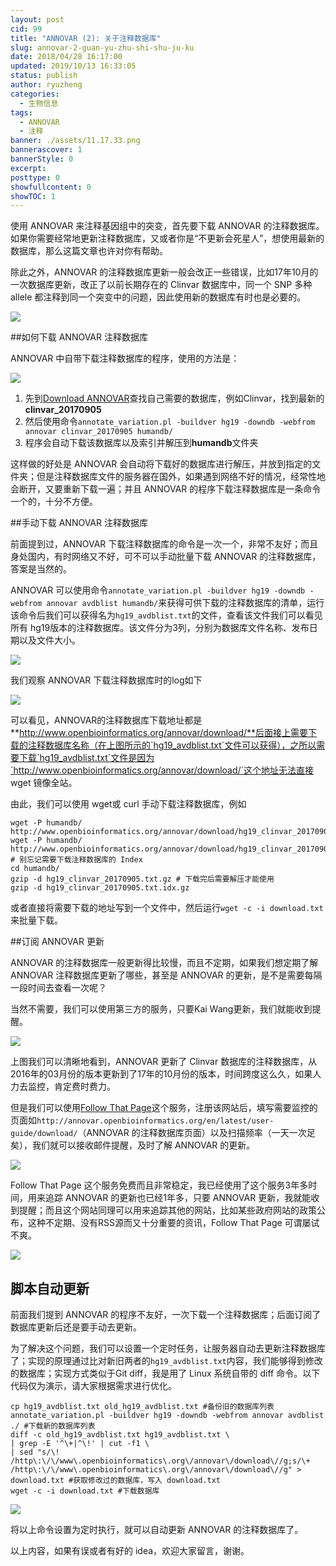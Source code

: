 ```yaml
---
layout: post
cid: 99
title: "ANNOVAR (2): 关于注释数据库"
slug: annovar-2-guan-yu-zhu-shi-shu-ju-ku
date: 2018/04/28 16:17:00
updated: 2019/10/13 16:33:05
status: publish
author: ryuzheng
categories: 
  - 生物信息
tags: 
  - ANNOVAR
  - 注释
banner: ./assets/11.17.33.png
bannerascover: 1
bannerStyle: 0
excerpt: 
posttype: 0
showfullcontent: 0
showTOC: 1
---
```



使用 ANNOVAR 来注释基因组中的突变，首先要下载 ANNOVAR 的注释数据库。如果你需要经常地更新注释数据库，又或者你是“不更新会死星人”，想使用最新的数据库，那么这篇文章也许对你有帮助。

除此之外，ANNOVAR 的注释数据库更新一般会改正一些错误，比如17年10月的一次数据库更新，改正了以前长期存在的 Clinvar 数据库中，同一个 SNP 多种 allele 都注释到同一个突变中的问题，因此使用新的数据库有时也是必要的。

![][1]

##如何下载 ANNOVAR 注释数据库

ANNOVAR 中自带下载注释数据库的程序，使用的方法是：

![][2]

1. 先到[Download ANNOVAR](http://annovar.openbioinformatics.org/en/latest/user-guide/download/)查找自己需要的数据库，例如Clinvar，找到最新的**clinvar_20170905**
2. 然后使用命令`annotate_variation.pl -buildver hg19 -downdb -webfrom annovar clinvar_20170905 humandb/`
3. 程序会自动下载该数据库以及索引并解压到**humandb**文件夹

这样做的好处是 ANNOVAR 会自动将下载好的数据库进行解压，并放到指定的文件夹；但是注释数据库文件的服务器在国外，如果遇到网络不好的情况，经常性地会断开，又要重新下载一遍；并且 ANNOVAR 的程序下载注释数据库是一条命令一个的，十分不方便。

##手动下载 ANNOVAR 注释数据库

前面提到过，ANNOVAR 下载注释数据库的命令是一次一个，非常不友好；而且身处国内，有时网络又不好，可不可以手动批量下载 ANNOVAR 的注释数据库，答案是当然的。

ANNOVAR 可以使用命令`annotate_variation.pl -buildver hg19 -downdb -webfrom annovar avdblist humandb/`来获得可供下载的注释数据库的清单，运行该命令后我们可以获得名为`hg19_avdblist.txt`的文件，查看该文件我们可以看见所有 hg19版本的注释数据库。该文件分为3列，分别为数据库文件名称、发布日期以及文件大小。


![][3]


我们观察 ANNOVAR 下载注释数据库时的log如下


![][4]


可以看见，ANNOVAR的注释数据库下载地址都是**http://www.openbioinformatics.org/annovar/download/**后面接上需要下载的注释数据库名称（在上图所示的`hg19_avdblist.txt`文件可以获得），之所以需要下载`hg19_avdblist.txt`文件是因为`http://www.openbioinformatics.org/annovar/download/`这个地址无法直接 wget 镜像全站。

由此，我们可以使用 wget或 curl 手动下载注释数据库，例如

```
wget -P humandb/ http://www.openbioinformatics.org/annovar/download/hg19_clinvar_20170905.txt.gz
wget -P humandb/ http://www.openbioinformatics.org/annovar/download/hg19_clinvar_20170905.txt.idx.gz # 别忘记需要下载注释数据库的 Index
cd humandb/
gzip -d hg19_clinvar_20170905.txt.gz # 下载完后需要解压才能使用
gzip -d hg19_clinvar_20170905.txt.idx.gz
```

或者直接将需要下载的地址写到一个文件中，然后运行`wget -c -i download.txt`来批量下载。


##订阅 ANNOVAR 更新

ANNOVAR 的注释数据库一般更新得比较慢，而且不定期，如果我们想定期了解 ANNOVAR 注释数据库更新了哪些，甚至是 ANNOVAR 的更新，是不是需要每隔一段时间去查看一次呢？

当然不需要，我们可以使用第三方的服务，只要Kai Wang更新，我们就能收到提醒。


![][5]


上图我们可以清晰地看到，ANNOVAR 更新了 Clinvar 数据库的注释数据库，从2016年的03月份的版本更新到了17年的10月份的版本，时间跨度这么久，如果人力去监控，肯定费时费力。

但是我们可以使用[Follow That Page](https://www.followthatpage.com/)这个服务，注册该网站后，填写需要监控的页面如`http://annovar.openbioinformatics.org/en/latest/user-guide/download/`（ANNOVAR 的注释数据库页面）以及扫描频率（一天一次足矣），我们就可以接收邮件提醒，及时了解 ANNOVAR 的更新。


![][6]


Follow That Page 这个服务免费而且非常稳定，我已经使用了这个服务3年多时间，用来追踪 ANNOVAR 的更新也已经1年多，只要 ANNOVAR 更新，我就能收到提醒；而且这个网站同理可以用来追踪其他的网站，比如某些政府网站的政策公布，这种不定期、没有RSS源而又十分重要的资讯，Follow That Page 可谓屡试不爽。


![][7]


## 脚本自动更新

前面我们提到 ANNOVAR 的程序不友好，一次下载一个注释数据库；后面订阅了数据库更新后还是要手动去更新。

为了解决这个问题，我们可以设置一个定时任务，让服务器自动去更新注释数据库了；实现的原理通过比对新旧两者的`hg19_avdblist.txt`内容，我们能够得到修改的数据库；实现方式类似于Git diff，我是用了 Linux 系统自带的 diff 命令。以下代码仅为演示，请大家根据需求进行优化。

```
cp hg19_avdblist.txt old_hg19_avdblist.txt #备份旧的数据库列表
annotate_variation.pl -buildver hg19 -downdb -webfrom annovar avdblist ./ #下载新的数据库列表
diff -c old_hg19_avdblist.txt hg19_avdblist.txt \
| grep -E '^\+|^\!' | cut -f1 \
| sed "s/\! /http\:\/\/www\.openbioinformatics\.org\/annovar\/download\//g;s/\+ /http\:\/\/www\.openbioinformatics\.org\/annovar\/download\//g" > download.txt #获取修改过的数据库，写入 download.txt
wget -c -i download.txt #下载数据库
```


![][8]



将以上命令设置为定时执行，就可以自动更新 ANNOVAR 的注释数据库了。

以上内容，如果有误或者有好的 idea，欢迎大家留言，谢谢。


  [1]: ./assets/9.44.38.png
  [2]: ./assets/11.17.33.png
  [3]: ./assets/10.04.22.png
  [4]: ./assets/10.08.49.png
  [5]: ./assets/10.24.38.png
  [6]: ./assets/10.33.49.png
  [7]: ./assets/8c54eb53d8e5f5eb61a5fc04bf7f8fd_1280_469_false_86.png
  [8]: ./assets/12.10.31.png